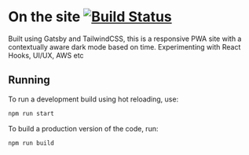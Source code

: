 # On the site [![Build Status](https://travis-ci.com/pandasa123/pandasa123.github.io.svg?branch=master)](https://travis-ci.com/pandasa123/pandasa123.github.io)

Built using Gatsby and TailwindCSS, this is a responsive PWA site with a contextually aware dark mode based on time. Experimenting with React Hooks, UI/UX, AWS etc

## Running

To run a development build using hot reloading, use:

```javascript
npm run start
```

To build a production version of the code, run:

```javascript
npm run build
```
